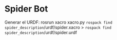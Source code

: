 # Spider Bot

Generar el URDF:
rosrun xacro xacro.py `rospack find spider_description`/urdf/spider.xacro > `rospack find spider_description`/urdf/spider.urdf